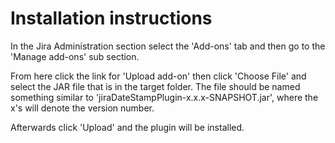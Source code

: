 # Installation instructions

In the Jira Administration section select the 'Add-ons' tab and then go to the 'Manage add-ons' sub section.

From here click the link for 'Upload add-on' then click 'Choose File' and select the JAR file that is in the target folder. The file should be named something similar to 'jiraDateStampPlugin-x.x.x-SNAPSHOT.jar', where the x's will denote the version number.

Afterwards click 'Upload' and the plugin will be installed.